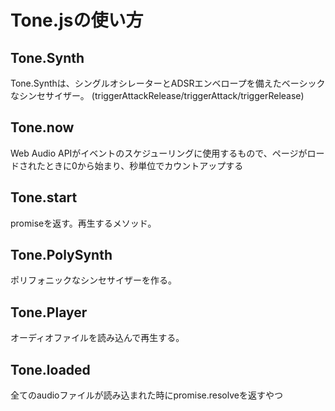 # Tone.jsの使い方

## Tone.Synth
Tone.Synthは、シングルオシレーターとADSRエンベロープを備えたベーシックなシンセサイザー。
 (triggerAttackRelease/triggerAttack/triggerRelease)

## Tone.now
Web Audio APIがイベントのスケジューリングに使用するもので、ページがロードされたときに0から始まり、秒単位でカウントアップする

## Tone.start
promiseを返す。再生するメソッド。

## Tone.PolySynth
ポリフォニックなシンセサイザーを作る。

## Tone.Player
オーディオファイルを読み込んで再生する。

## Tone.loaded
全てのaudioファイルが読み込まれた時にpromise.resolveを返すやつ

